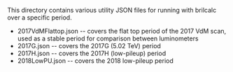 This directory contains various utility JSON files for running with brilcalc over a specific period.

* 2017VdMFlattop.json -- covers the flat top period of the 2017 VdM scan, used as a stable period for comparison between luminometers
* 2017G.json -- covers the 2017G (5.02 TeV) period
* 2017H.json -- covers the 2017H (low-pileup) period
* 2018LowPU.json -- covers the 2018 low-pileup period
